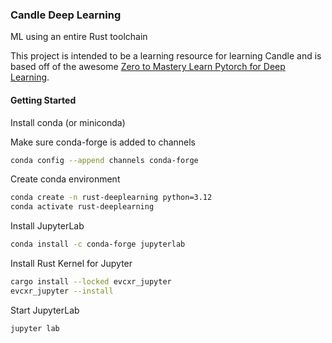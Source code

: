 ### Candle Deep Learning

ML using an entire Rust toolchain

This project is intended to be a learning resource for learning Candle and is based off of the awesome [Zero to Mastery Learn Pytorch for Deep Learning](https://www.learnpytorch.io/).

#### Getting Started

Install conda (or miniconda)

Make sure conda-forge is added to channels
```bash
conda config --append channels conda-forge
```

Create conda environment
```bash
conda create -n rust-deeplearning python=3.12
conda activate rust-deeplearning
```

Install JupyterLab
```bash
conda install -c conda-forge jupyterlab
```

Install Rust Kernel for Jupyter
```bash
cargo install --locked evcxr_jupyter
evcxr_jupyter --install
```

Start JupyterLab
```bash
jupyter lab
```
